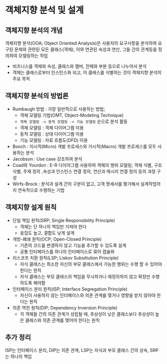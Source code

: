 # 객체지향 분석 및 설계

## 객체지향 분석의 개념
객체지향 분석(OOA; Object Oriented Analysis)은 사용자의 요구사항을 분석하여 요구된 문제와 관련된 모든 클래스(객체), 이와 연관된 속성과 연산, 그들 간의 관계등을 정의하여 모델링하는 작업
- 비즈니스를 객체와 속성, 클래스와 멤버, 전체와 부분 등으로 나누어서 분석
- 객체는 클래스로부터 인스턴스화 되고, 이 클래스를 식별하는 것이 객체지향 분석의 주요 목적

## 객체지향 분석의 방법론
- Rumbaugh 방법 : 가장 일반적으로 사용하는 방법;
  - 객체 모델링 기법(OMT, Object-Modeling Technique)
  - `객체 모델링 -> 동적 모델링 -> 기능 모델링` 순으로 분석 활동
  - 객체 모델링 : 객체 다이어그램 이용
  - 동적 모델링 : 상태 다이어그램 이용
  - 기능 모델링 : 자료 흐름도(DFD) 이용
- Booch : 미시적(Micro) 개발 프로세스와 거시적(Macro) 개발 프로세스를 모두 사용하는 분석
- Jacobson : Use case 강조하여 분석
- Coad와 Yourdon : E-R 다이어그램 사용하여 객체의 행위 모델링; 객체 식별, 구조 식별, 주제 정의 ,속성과 인스턴스 연결 정의, 연산과 메시지 연결 정의 등의 과정 구성
- Wirfs-Brock : 분석과 설계 간의 구분이 없고, 고객 명세서를 평가해서 설계작업까지 연속적으로 수행하는 기법

## 객체지향 설계 원칙
- 단일 책임 원칙(SRP; Single Responsibility Principle)
  - 객체는 단 하나의 책임만 가져야 한다
  - 응집도 높고, 결합도 낮게 설계
- 개방-폐쇄 원칙(OCP; Open-Closed Principle)
  - 기존의 코드를 변경하지 않고 기능을 추가할 수 있도록 설계
  - 공통 인터페이스를 하나의 인터페이스로 묶어 캡슐화
- 리스코프 치환 원칙(LSP; Liskov Subsitiution Principle)
  - 자식 클래스는 최소한 자신의 부모 클래스에서 가능한 행위는 수행 할 수 있어야 한다는 원칙
  - 자식 클래스는 부모 클래스의 책임을 무시하거나 재정의하지 않고 확장만 수행하도록 해야함
- 인터페이스 분리 원칙(ISP; Interface Segregation Principle)
  - 자신이 사용하지 않는 인터페이스와 의존 관계를 맺거나 영향을 받지 않아야 한다는 원칙
- 의존 역전 원칙(DIP; Dependency Inversion Principle)
  - 각 객체들 간의 의존 관계가 성립될 때, 추상성이 낮은 클래스보다 추상성이 높은 클래스와 의존 관계를 맺어야 한다는 원칙

## 추가 정리
ISP는 인터페이스 분리, DIP는 의존 관계, LSP는 자식과 부모 클래스 간의 상속, SRP는 하나의 책임
